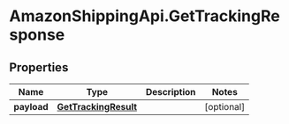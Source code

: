 # AmazonShippingApi.GetTrackingResponse

## Properties
Name | Type | Description | Notes
------------ | ------------- | ------------- | -------------
**payload** | [**GetTrackingResult**](GetTrackingResult.md) |  | [optional] 


